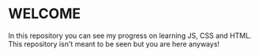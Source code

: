 # WELCOME      
In this repository you can see my progress on learning JS, CSS and HTML.   
This repository isn't meant to be seen but you are here anyways!   
